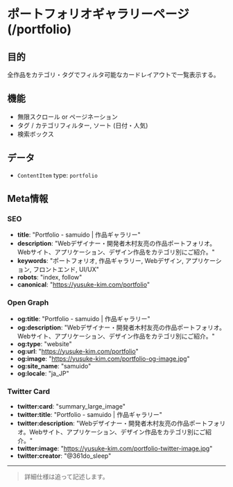 # ポートフォリオギャラリーページ (/portfolio)

## 目的

全作品をカテゴリ・タグでフィルタ可能なカードレイアウトで一覧表示する。

## 機能

- 無限スクロール or ページネーション
- タグ / カテゴリフィルター, ソート (日付・人気)
- 検索ボックス

## データ

- `ContentItem` type: `portfolio`

## Meta情報

### SEO

- **title**: "Portfolio - samuido | 作品ギャラリー"
- **description**: "Webデザイナー・開発者木村友亮の作品ポートフォリオ。Webサイト、アプリケーション、デザイン作品をカテゴリ別にご紹介。"
- **keywords**: "ポートフォリオ, 作品ギャラリー, Webデザイン, アプリケーション, フロントエンド, UI/UX"
- **robots**: "index, follow"
- **canonical**: "https://yusuke-kim.com/portfolio"

### Open Graph

- **og:title**: "Portfolio - samuido | 作品ギャラリー"
- **og:description**: "Webデザイナー・開発者木村友亮の作品ポートフォリオ。Webサイト、アプリケーション、デザイン作品をカテゴリ別にご紹介。"
- **og:type**: "website"
- **og:url**: "https://yusuke-kim.com/portfolio"
- **og:image**: "https://yusuke-kim.com/portfolio-og-image.jpg"
- **og:site_name**: "samuido"
- **og:locale**: "ja_JP"

### Twitter Card

- **twitter:card**: "summary_large_image"
- **twitter:title**: "Portfolio - samuido | 作品ギャラリー"
- **twitter:description**: "Webデザイナー・開発者木村友亮の作品ポートフォリオ。Webサイト、アプリケーション、デザイン作品をカテゴリ別にご紹介。"
- **twitter:image**: "https://yusuke-kim.com/portfolio-twitter-image.jpg"
- **twitter:creator**: "@361do_sleep"

---

> 詳細仕様は追って記述します。
